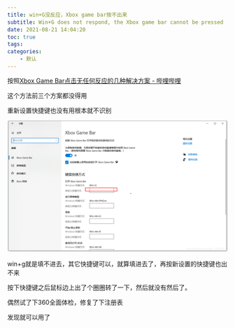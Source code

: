 ```yaml
---
title: win+G没反应，Xbox game bar按不出来
subtitle: Win+G does not respond, the Xbox game bar cannot be pressed
date: 2021-08-21 14:04:20
toc: true
tags: 
categories: 
    - 默认
---
```


 按照[Xbox Game Bar点击无任何反应的几种解决方案 - 哔哩哔哩](https://www.bilibili.com/read/cv7305256/)

这个方法前三个方案都没得用

重新设置快捷键也没有用根本就不识别

![img](https://raw.githubusercontent.com/james-curtis/blog-img/img/img/20210821140241237.png)

win+g就是填不进去，其它快捷键可以，就算填进去了，再按新设置的快捷键也出不来

按下快捷键之后鼠标边上出了个圈圈转了一下，然后就没有然后了。

偶然试了下360全面体检，修复了下注册表

发现就可以用了
